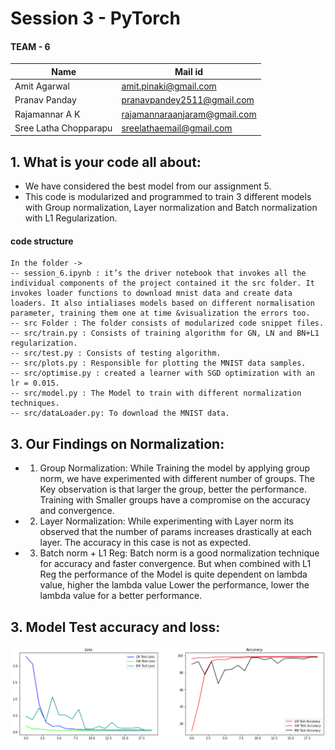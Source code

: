 # Session 3 - PyTorch

<!-- toc -->
#### TEAM - 6

| <centre>Name</centre> | <centre>Mail id</centre> | 
| ------------ | ------------- |
| <centre>Amit Agarwal</centre>         | <centre>amit.pinaki@gmail.com</centre>    |
| <centre>Pranav Panday</centre>         | <centre>pranavpandey2511@gmail.com</centre>    |
| <centre>Rajamannar A K</centre>         | <centre>rajamannaraanjaram@gmail.com</centre>    |
| <centre>Sree Latha Chopparapu</centre>         | <centre>sreelathaemail@gmail.com</centre>    |\\

<!-- toc -->

## 1. What is your code all about:
- We have considered the best model from our assignment 5. 
- This code is modularized and programmed to train 3 different models with Group normalization, Layer normalization and Batch normalization with L1 Regularization. 
#### code structure
```
In the folder ->
-- session_6.ipynb : it’s the driver notebook that invokes all the individual components of the project contained it the src folder. It invokes loader functions to download mnist data and create data loaders. It also intialiases models based on different normalisation parameter, training them one at time &visualization the errors too.
-- src Folder : The folder consists of modularized code snippet files.
-- src/train.py : Consists of training algorithm for GN, LN and BN+L1 regularization.
-- src/test.py : Consists of testing algorithm.
-- src/plots.py : Responsible for plotting the MNIST data samples.
-- src/optimise.py : created a learner with SGD optimization with an lr = 0.015.
-- src/model.py : The Model to train with different normalization techniques.
-- src/dataLoader.py: To download the MNIST data.

```
## 3. Our Findings on Normalization:
- 1. Group Normalization: 
        While Training the model by applying group norm, we have experimented with different number of groups. 
        The Key observation is that larger the group, better the performance.
        Training with Smaller groups have a compromise on the accuracy and convergence.
- 2. Layer Normalization: 
        While experimenting with Layer norm its observed that the number of params increases drastically at each layer.
        The accuracy in this case is not as expected. 
- 3. Batch norm + L1 Reg: 
        Batch norm is a good normalization technique for accuracy and faster convergence. 
        But when combined with L1 Reg the performance of the Model is quite dependent on lambda value, higher the lambda value Lower the performance, lower the lambda value for a better performance.

## 3. Model Test accuracy and loss:
<p align="center">
  <img src="./images/loss.png" width="1000" title="hover text">
</p>
